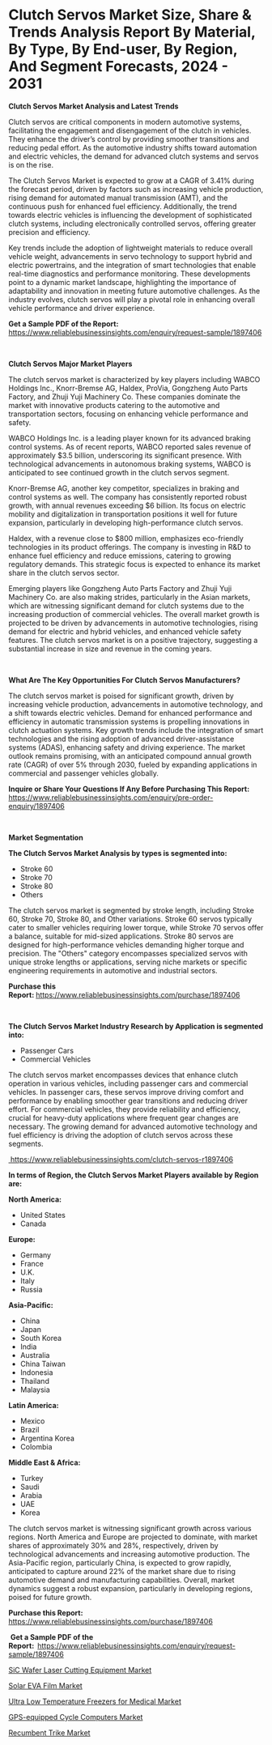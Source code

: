 <p><h1>Clutch Servos Market Size, Share & Trends Analysis Report By Material, By Type, By End-user, By Region, And Segment Forecasts, 2024 - 2031</h1></p><p><strong>Clutch Servos Market Analysis and Latest Trends</strong></p>
<p><p>Clutch servos are critical components in modern automotive systems, facilitating the engagement and disengagement of the clutch in vehicles. They enhance the driver’s control by providing smoother transitions and reducing pedal effort. As the automotive industry shifts toward automation and electric vehicles, the demand for advanced clutch systems and servos is on the rise. </p><p>The Clutch Servos Market is expected to grow at a CAGR of 3.41% during the forecast period, driven by factors such as increasing vehicle production, rising demand for automated manual transmission (AMT), and the continuous push for enhanced fuel efficiency. Additionally, the trend towards electric vehicles is influencing the development of sophisticated clutch systems, including electronically controlled servos, offering greater precision and efficiency.</p><p>Key trends include the adoption of lightweight materials to reduce overall vehicle weight, advancements in servo technology to support hybrid and electric powertrains, and the integration of smart technologies that enable real-time diagnostics and performance monitoring. These developments point to a dynamic market landscape, highlighting the importance of adaptability and innovation in meeting future automotive challenges. As the industry evolves, clutch servos will play a pivotal role in enhancing overall vehicle performance and driver experience.</p></p>
<p><strong>Get a Sample PDF of the Report:&nbsp;</strong> <a href="https://www.reliablebusinessinsights.com/enquiry/request-sample/1897406?utm_campaign=1094&utm_medium=2&utm_source=Github&utm_content=ia&utm_term=01112024&utm_id=clutch-servos">https://www.reliablebusinessinsights.com/enquiry/request-sample/1897406</a></p>
<p>&nbsp;</p>
<p><strong>Clutch Servos Major Market Players</strong></p>
<p><p>The clutch servos market is characterized by key players including WABCO Holdings Inc., Knorr-Bremse AG, Haldex, ProVia, Gongzheng Auto Parts Factory, and Zhuji Yuji Machinery Co. These companies dominate the market with innovative products catering to the automotive and transportation sectors, focusing on enhancing vehicle performance and safety.</p><p>WABCO Holdings Inc. is a leading player known for its advanced braking control systems. As of recent reports, WABCO reported sales revenue of approximately $3.5 billion, underscoring its significant presence. With technological advancements in autonomous braking systems, WABCO is anticipated to see continued growth in the clutch servos segment.</p><p>Knorr-Bremse AG, another key competitor, specializes in braking and control systems as well. The company has consistently reported robust growth, with annual revenues exceeding $6 billion. Its focus on electric mobility and digitalization in transportation positions it well for future expansion, particularly in developing high-performance clutch servos.</p><p>Haldex, with a revenue close to $800 million, emphasizes eco-friendly technologies in its product offerings. The company is investing in R&D to enhance fuel efficiency and reduce emissions, catering to growing regulatory demands. This strategic focus is expected to enhance its market share in the clutch servos sector.</p><p>Emerging players like Gongzheng Auto Parts Factory and Zhuji Yuji Machinery Co. are also making strides, particularly in the Asian markets, which are witnessing significant demand for clutch systems due to the increasing production of commercial vehicles. The overall market growth is projected to be driven by advancements in automotive technologies, rising demand for electric and hybrid vehicles, and enhanced vehicle safety features. The clutch servos market is on a positive trajectory, suggesting a substantial increase in size and revenue in the coming years.</p></p>
<p>&nbsp;</p>
<p><strong>What Are The Key Opportunities For Clutch Servos Manufacturers?</strong></p>
<p><p>The clutch servos market is poised for significant growth, driven by increasing vehicle production, advancements in automotive technology, and a shift towards electric vehicles. Demand for enhanced performance and efficiency in automatic transmission systems is propelling innovations in clutch actuation systems. Key growth trends include the integration of smart technologies and the rising adoption of advanced driver-assistance systems (ADAS), enhancing safety and driving experience. The market outlook remains promising, with an anticipated compound annual growth rate (CAGR) of over 5% through 2030, fueled by expanding applications in commercial and passenger vehicles globally.</p></p>
<p><strong>Inquire or Share Your Questions If Any Before Purchasing This Report:</strong> <a href="https://www.reliablebusinessinsights.com/enquiry/pre-order-enquiry/1897406?utm_campaign=1094&utm_medium=2&utm_source=Github&utm_content=ia&utm_term=01112024&utm_id=clutch-servos">https://www.reliablebusinessinsights.com/enquiry/pre-order-enquiry/1897406</a></p>
<p>&nbsp;</p>
<p><strong>Market Segmentation</strong></p>
<p><strong>The Clutch Servos Market Analysis by types is segmented into:</strong></p>
<p><ul><li>Stroke 60</li><li>Stroke 70</li><li>Stroke 80</li><li>Others</li></ul></p>
<p><p>The clutch servos market is segmented by stroke length, including Stroke 60, Stroke 70, Stroke 80, and Other variations. Stroke 60 servos typically cater to smaller vehicles requiring lower torque, while Stroke 70 servos offer a balance, suitable for mid-sized applications. Stroke 80 servos are designed for high-performance vehicles demanding higher torque and precision. The "Others" category encompasses specialized servos with unique stroke lengths or applications, serving niche markets or specific engineering requirements in automotive and industrial sectors.</p></p>
<p><strong>Purchase this Report:&nbsp;</strong><a href="https://www.reliablebusinessinsights.com/purchase/1897406?utm_campaign=1094&utm_medium=2&utm_source=Github&utm_content=ia&utm_term=01112024&utm_id=clutch-servos">https://www.reliablebusinessinsights.com/purchase/1897406</a></p>
<p>&nbsp;</p>
<p><strong>The Clutch Servos Market Industry Research by Application is segmented into:</strong></p>
<p><ul><li>Passenger Cars</li><li>Commercial Vehicles</li></ul></p>
<p><p>The clutch servos market encompasses devices that enhance clutch operation in various vehicles, including passenger cars and commercial vehicles. In passenger cars, these servos improve driving comfort and performance by enabling smoother gear transitions and reducing driver effort. For commercial vehicles, they provide reliability and efficiency, crucial for heavy-duty applications where frequent gear changes are necessary. The growing demand for advanced automotive technology and fuel efficiency is driving the adoption of clutch servos across these segments.</p></p>
<p><a href="https://www.reliablebusinessinsights.com/clutch-servos-r1897406?utm_campaign=1094&utm_medium=2&utm_source=Github&utm_content=ia&utm_term=01112024&utm_id=clutch-servos">&nbsp;https://www.reliablebusinessinsights.com/clutch-servos-r1897406</a></p>
<p><strong>In terms of Region, the Clutch Servos Market Players available by Region are:</strong></p>
<p>
    <p> <strong> North America: </strong>
        <ul>
            <li>United States</li>
            <li>Canada</li>
        </ul>
        </p> 
    <p> <strong> Europe: </strong>
        <ul>
            <li>Germany</li>
            <li>France</li>
            <li>U.K.</li>
            <li>Italy</li>
            <li>Russia</li>
        </ul>
        </p> 
    <p> <strong> Asia-Pacific: </strong>
        <ul>
            <li>China</li>
            <li>Japan</li>
            <li>South Korea</li>
            <li>India</li>
            <li>Australia</li>
            <li>China Taiwan</li>
            <li>Indonesia</li>
            <li>Thailand</li>
            <li>Malaysia</li>
        </ul>
        </p> 
    <p> <strong> Latin America: </strong>
        <ul>
            <li>Mexico</li>
            <li>Brazil</li>
            <li>Argentina Korea</li>
            <li>Colombia</li>
        </ul>
        </p> 
    <p> <strong> Middle East & Africa: </strong>
        <ul>
            <li>Turkey</li>
            <li>Saudi</li>
            <li>Arabia</li>
            <li>UAE</li>
            <li>Korea</li>
        </ul>
    </p>
    </p>
<p><p>The clutch servos market is witnessing significant growth across various regions. North America and Europe are projected to dominate, with market shares of approximately 30% and 28%, respectively, driven by technological advancements and increasing automotive production. The Asia-Pacific region, particularly China, is expected to grow rapidly, anticipated to capture around 22% of the market share due to rising automotive demand and manufacturing capabilities. Overall, market dynamics suggest a robust expansion, particularly in developing regions, poised for future growth.</p></p>
<p><strong>Purchase this Report: </strong><a href="https://www.reliablebusinessinsights.com/purchase/1897406?utm_campaign=1094&utm_medium=2&utm_source=Github&utm_content=ia&utm_term=01112024&utm_id=clutch-servos">https://www.reliablebusinessinsights.com/purchase/1897406</a></p>
<p>&nbsp;<strong>Get a Sample PDF of the Report:&nbsp;&nbsp;</strong><a href="https://www.reliablebusinessinsights.com/enquiry/request-sample/1897406?utm_campaign=1094&utm_medium=2&utm_source=Github&utm_content=ia&utm_term=01112024&utm_id=clutch-servos">https://www.reliablebusinessinsights.com/enquiry/request-sample/1897406</a></p>
<p><strong></strong></p>
<p><p><a href="https://issuu.com/reportprime-2/docs/sic-wafer-laser-cutting-equipment-m_13f080551629aa?utm_campaign=1094&utm_medium=2&utm_source=Github&utm_content=ia&utm_term=01112024&utm_id=clutch-servos">SiC Wafer Laser Cutting Equipment Market</a></p><p><a href="https://medium.com/@b9uxfeyen/in-the-solar-eva-film-market-the-main-focus-is-on-keeping-costs-low-and-getting-the-most-out-of-d925924fd090?utm_campaign=1094&utm_medium=2&utm_source=Github&utm_content=ia&utm_term=01112024&utm_id=clutch-servos">Solar EVA Film Market</a></p><p><a href="https://issuu.com/reportprime-2/docs/ultra-low-temperature-freezers-for-_bcd9c73706a5f2?utm_campaign=1094&utm_medium=2&utm_source=Github&utm_content=ia&utm_term=01112024&utm_id=clutch-servos">Ultra Low Temperature Freezers for Medical Market</a></p><p><a href="https://www.linkedin.com/pulse/global-gps-equipped-cycle-computers-market-trends-forecasts-ti6df?utm_campaign=1094&utm_medium=2&utm_source=Github&utm_content=ia&utm_term=01112024&utm_id=clutch-servos">GPS-equipped Cycle Computers Market</a></p><p><a href="https://github.com/OrlandoHBarks/Market-Research-Report-List-1/blob/main/recumbent-trike-market.md?utm_campaign=1094&utm_medium=2&utm_source=Github&utm_content=ia&utm_term=01112024&utm_id=clutch-servos">Recumbent Trike Market</a></p></p>